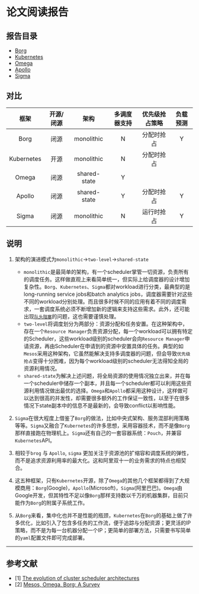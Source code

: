# 论文阅读报告

## 报告目录

- [Borg]()
- [Kubernetes]()
- [Omega]()
- [Apollo]()
- [Sigma]()

## 对比

| 框架 | 开源/闭源 | 架构 | 多调度器支持 | 优先级抢占策略 | 负载预测
| :---: | :---: | :---: | :---: | :---: | :---:|
| Borg | 闭源 | monolithic | N | 分配时抢占 | Y
| Kubernetes | 开源 | monolithic | N | 分配时抢占 | 
| Omega | 闭源 | shared-state | Y |  | 
| Apollo | 闭源 | shared-state | Y | 分配时抢占 | Y
| Sigma | 闭源 | monolithic | N | 运行时抢占 | Y

## 说明
1. 架构的演进模式为`monolithic`->`two-level`->`shared-state`
    - `monolithic`是最简单的架构，有一个scheduler掌管一切资源，负责所有的调度任务。这样做直观上来看简单统一，但实际上给调度器的设计增加复杂性。`Borg`、`Kubernetes`、`Sigma`都对workload进行分类，最典型的是long-running service jobs和batch analytics jobs，调度器需要针对这些不同的workload分别处理。而且很多时候不同的应用有着不同的调度需求，一套调度系统必须不断增加新的逻辑来支持这些需求。此外，还可能出现[`队头阻塞`](https://en.wikipedia.org/wiki/Head-of-line_blocking)的问题，这也需要谨慎处理。
    - `two-level`将调度划分为两部分：资源分配和任务安置。在这种架构中，存在一个`Resource Manager`负责资源分配，每一个workload可以拥有特定的Scheduler，这些workload级别的scheduler会向`Resource Manager`申请资源，再由Scheduler在申请到的资源中安置具体的任务。典型的如`Mesos`采用这种架构，它虽然能解决支持多调度器的问题，但会导致`优先级抢占`变得十分困难，因为每个workload级别的scheduler无法得知全局的资源利用情况。
    - `shared-state`为解决上述问题，将全局资源的使用情况独立出来，并在每一个scheduler中储存一个副本，并且每一个scheduler都可以利用这些资源利用情况做出最优的选择。`Omega`和`Apollo`都采用这种设计，这样做可以达到很高的并发性，却需要很多额外的工作保证一致性，以至于在很多情况下state副本中的信息不是最新的，会导致conflict以影响性能。

2. `Sigma`在很大程度上借鉴了`Borg`的做法，比如中央式架构、服务混部利用策略等等。`Sigma`又融合了`Kubernetes`的许多思想，采用容器技术，而不是像`Borg`那样直接跑在物理机上。`Sigma`还有自己的一套容器系统：`Pouch`，并兼容`Kubernetes`API。

3. 相较于`brog` 与 `Apollo`, `sigma` 更加关注于资源池的扩缩容和调度系统的弹性，而不是追求资源利用率的最大化。这和阿里双十一的业务需求的特点也相契合。

4. 这五种框架，只有`Kubernetes`开源，除了`Omega`的其他几个框架都得到了大规模商用：`Borg`(Google)，`Apollo`(Microsoft)，`Sigma`(阿里巴巴)。`Omega`由Google开发，但其特性不足以像`Borg`那样支持数以千万的机器集群，目前只能作为`Borg`的附属子系统工作。

5. 从`Borg`来看，集中化也并不是性能的瓶颈，`Kubernetes`在`Borg`的基础上做了许多优化，比如引入了包含多任务的工作流，便于追踪与分配资源；更灵活的IP策略，而不是为每一台机器分配一个IP；更简单的部署方法，只需要书写简单的`yaml`配置文件即可完成部署。


------------------------
## 参考文献
- [1] [The evolution of cluster scheduler architectures](http://www.firmament.io/blog/scheduler-architectures.html)
- [2] [Mesos, Omega, Borg: A Survey](https://www.umbrant.com/2015/05/27/mesos-omega-borg-a-survey/)